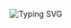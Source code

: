 <p align="center">
  <img src="https://readme-typing-svg.vercel.app/api?font=Jetbrains+Mono&weight=700&size=25&pause=1000&color=F733EC&center=true&vCenter=true&width=460&lines=learning.+developing.+evolving." alt="Typing SVG" />
</p>

